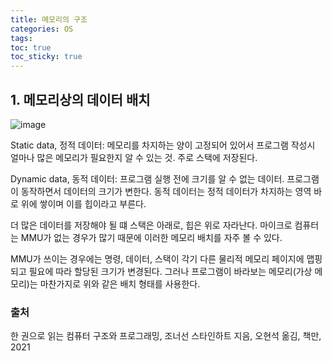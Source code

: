 ```yaml
---
title: 메모리의 구조
categories: OS
tags: 
toc: true
toc_sticky: true
---
```


## 1. 메모리상의 데이터 배치

![image](https://user-images.githubusercontent.com/96677719/151815282-eb60f33a-dbf4-4137-992f-b03f303c452d.png)

Static data, 정적 데이터: 메모리를 차지하는 양이 고정되어 있어서 프로그램 작성시 얼마나 많은 메모리가 필요한지 알 수 있는 것. 주로 스택에 저장된다.

Dynamic data, 동적 데이터: 프로그램 실행 전에 크기를 알 수 없는 데이터. 프로그램이 동작하면서 데이터의 크기가 변한다. 동적 데이터는 정적 데이터가 차지하는 영역 바로 위에 쌓이며 이를 힙이라고 부른다. 

더 많은 데이터를 저장해야 될 떄 스택은 아래로, 힙은 위로 자라난다. 마이크로 컴퓨터는 MMU가 없는 경우가 많기 때문에 이러한 메모리 배치를 자주 볼 수 있다.

MMU가 쓰이는 경우에는 명령, 데이터, 스택이 각기 다른 물리적 메모리 페이지에 맵핑되고 필요에 따라 할당된 크기가 변경된다. 그러나 프로그램이 바라보는 메모리(가상 메모리)는 마찬가지로 위와 같은 배치 형태를 사용한다. 

### 출처
한 권으로 읽는 컴퓨터 구조와 프로그래밍, 조너선 스타인하트 지음, 오현석 옮김, 책만, 2021

